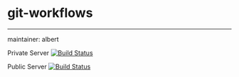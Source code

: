 # git-workflows
---------------
maintainer: albert 

Private Server
[![Build Status ](http://ec2-54-86-145-63.compute-1.amazonaws.com/api/badges/CityOfBoston/git-workflows/status.svg)](http://ec2-54-86-145-63.compute-1.amazonaws.com/CityOfBoston/git-workflows)

Public Server
[![Build Status ](https://cloud.drone.io/api/badges/CityOfBoston/git-workflows/status.svg)](https://cloud.drone.io/CityOfBoston/git-workflows)

